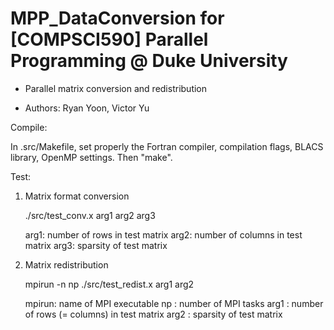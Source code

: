 # MPP_DataConversion for [COMPSCI590] Parallel Programming @ Duke University

* Parallel matrix conversion and redistribution

* Authors: Ryan Yoon, Victor Yu


Compile:

   In .src/Makefile, set properly the Fortran compiler,
   compilation flags, BLACS library, OpenMP settings.
   Then "make".

Test:

1) Matrix format conversion

   ./src/test_conv.x arg1 arg2 arg3

   arg1: number of rows in test matrix
   arg2: number of columns in test matrix
   arg3: sparsity of test matrix

2) Matrix redistribution

   mpirun -n np ./src/test_redist.x arg1 arg2

   mpirun: name of MPI executable
   np    : number of MPI tasks
   arg1  : number of rows (= columns) in test matrix
   arg2  : sparsity of test matrix
